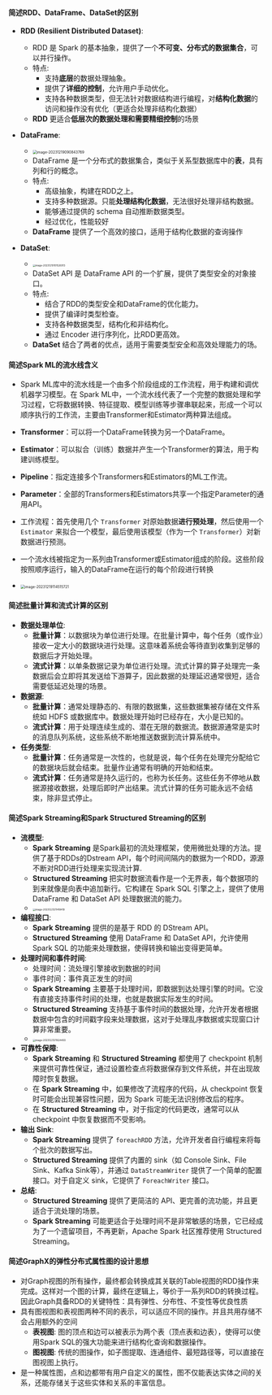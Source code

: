 #### 简述RDD、DataFrame、DataSet的区别

- **RDD (Resilient Distributed Dataset)**:
  - RDD 是 Spark 的基本抽象，提供了一个**不可变、分布式的数据集合**，可以并行操作。
  - 特点:
    - 支持**底层**的数据处理抽象。
    - 提供了**详细的控制**，允许用户手动优化。
    - 支持各种数据类型，但无法针对数据结构进行编程，对**结构化数据**的访问和操作没有优化（更适合处理非结构化数据）
  - **RDD** 更适合**低层次的数据处理和需要精细控制**的场景

- **DataFrame**:
  - <img src="https://thdlrt.oss-cn-beijing.aliyuncs.com/image-20231219090843769.png" alt="image-20231219090843769" style="zoom:50%;" />
  - DataFrame 是一个分布式的数据集合，类似于关系型数据库中的**表**，具有列和行的概念。
  - 特点:
    - 高级抽象，构建在RDD之上。
    - 支持多种数据源。只能**处理结构化数据**，无法很好处理非结构数据。
    - 能够通过提供的 schema 自动推断数据类型。
    - 经过优化，性能较好
  - **DataFrame** 提供了一个高效的接口，适用于结构化数据的查询操作

- **DataSet**:
  - <img src="https://thdlrt.oss-cn-beijing.aliyuncs.com/image-20231219101526913.png" alt="image-20231219101526913" style="zoom: 33%;" />
  - DataSet API 是 DataFrame API 的一个扩展，提供了类型安全的对象接口。
  - 特点:
    - 结合了RDD的类型安全和DataFrame的优化能力。
    - 提供了编译时类型检查。
    - 支持各种数据类型，结构化和非结构化。
    - 通过 Encoder 进行序列化，比RDD更高效。
  - **DataSet** 结合了两者的优点，适用于需要类型安全和高效处理能力的场。

#### 简述Spark ML的流水线含义

- Spark ML库中的流水线是一个由多个阶段组成的工作流程，用于构建和调优机器学习模型。在 Spark ML中，一个流水线代表了一个完整的数据处理和学习过程，它将数据转换、特征提取、模型训练等步骤串联起来，形成一个可以顺序执行的工作流，主要由Transformer和Estimator两种算法组成。
- **Transformer**：可以将一个DataFrame转换为另一个DataFrame。

- **Estimator**：可以拟合（训练）数据并产生一个Transformer的算法，用于构建训练模型。

- **Pipeline**：指定连接多个Transformers和Estimators的ML工作流。

- **Parameter**：全部的Transformers和Estimators共享一个指定Parameter的通用API。

- 工作流程：首先使用几个 `Transformer` 对原始数据**进行预处理**，然后使用一个 `Estimator` 来拟合一个模型，最后使用该模型（作为一个 `Transformer`）对新数据进行预测。

- 一个流水线被指定为一系列由Transformer或Estimator组成的阶段。这些阶段按照顺序运行，输入的DataFrame在运行的每个阶段进行转换

- <img src="https://thdlrt.oss-cn-beijing.aliyuncs.com/image-20231219114515721.png" alt="image-20231219114515721" style="zoom: 50%;" />

#### 简述批量计算和流式计算的区别

- **数据处理单位**:
  - **批量计算**：以数据块为单位进行处理。在批量计算中，每个任务（或作业）接收一定大小的数据块进行处理。这意味着系统会等待直到收集到足够的数据后才开始处理。
  - **流式计算**：以单条数据记录为单位进行处理。流式计算的算子处理完一条数据后会立即将其发送给下游算子，因此数据的处理延迟通常很短，适合需要低延迟处理的场景。
- **数据源**:
  - **批量计算**：通常处理静态的、有限的数据集，这些数据集被存储在文件系统如 HDFS 或数据库中。数据处理开始时已经存在，大小是已知的。
  - **流式计算**：用于处理连续生成的、潜在无限的数据流。数据源通常是实时的消息队列系统，这些系统不断地推送数据到流计算系统中。
- **任务类型**:
  - **批量计算**：任务通常是一次性的，也就是说，每个任务在处理完分配给它的数据块后就会结束。批量作业通常有明确的开始和结束。
  - **流式计算**：任务通常是持久运行的，也称为长任务。这些任务不停地从数据源接收数据，处理后即时产出结果。流式计算的任务可能永远不会结束，除非显式停止。

#### 简述Spark Streaming和Spark Structured Streaming的区别

- **流模型**:
  - **Spark Streaming** 是Spark最初的流处理框架，使用微批处理的方法。提供了基于RDDs的Dstream API，每个时间间隔内的数据为一个RDD，源源不断对RDD进行处理来实现流计算.
  - **Structured Streaming** 把实时数据流看作是一个无界表，每个数据项的到来就像是向表中追加新行。它构建在 Spark SQL 引擎之上，提供了使用 DataFrame 和 DataSet API 处理数据流的能力。
  - <img src="https://thdlrt.oss-cn-beijing.aliyuncs.com/image-20231221211418419.png" alt="image-20231221211418419" style="zoom:33%;" />
- **编程接口**:
  - **Spark Streaming** 提供的是基于 RDD 的 DStream API。
  - **Structured Streaming** 使用 DataFrame 和 DataSet API，允许使用 Spark SQL 的功能来处理数据，使得转换和输出变得更简单。
- **处理时间和事件时间**:
  - 处理时间：流处理引擎接收到数据的时间
  - 事件时间：事件真正发生的时间
  - **Spark Streaming** 主要基于处理时间，即数据到达处理引擎的时间。它没有直接支持事件时间的处理，也就是数据实际发生的时间。
  - **Structured Streaming** 支持基于事件时间的数据处理，允许开发者根据数据中包含的时间戳字段来处理数据，这对于处理乱序数据或实现窗口计算非常重要。
  - <img src="https://thdlrt.oss-cn-beijing.aliyuncs.com/image-20231221211624493.png" alt="image-20231221211624493" style="zoom:33%;" />
- **可靠性保障**:
  - **Spark Streaming** 和 **Structured Streaming** 都使用了 checkpoint 机制来提供可靠性保证，通过设置检查点将数据保存到文件系统，并在出现故障时恢复数据。
  - 在 **Spark Streaming** 中，如果修改了流程序的代码，从 checkpoint 恢复时可能会出现兼容性问题，因为 Spark 可能无法识别修改后的程序。
  - 在 **Structured Streaming** 中，对于指定的代码更改，通常可以从 checkpoint 中恢复数据而不受影响。
- **输出 Sink**:
  - **Spark Streaming** 提供了 `foreachRDD` 方法，允许开发者自行编程来将每个批次的数据写出。
  - **Structured Streaming** 提供了内置的 sink（如 Console Sink、File Sink、Kafka Sink等），并通过 `DataStreamWriter` 提供了一个简单的配置接口。对于自定义 sink，它提供了 `ForeachWriter` 接口。
- **总结**:
  - **Structured Streaming** 提供了更简洁的 API、更完善的流功能，并且更适合于流处理的场景。
  - **Spark Streaming** 可能更适合于处理时间不是非常敏感的场景，它已经成为了一个遗留项目，不再更新，Apache Spark 社区推荐使用 Structured Streaming。

#### 简述GraphX的弹性分布式属性图的设计思想

- 对Graph视图的所有操作，最终都会转换成其关联的Table视图的RDD操作来完成。这样对一个图的计算，最终在逻辑上，等价于一系列RDD的转换过程。因此Graph具备RDD的关键特性：具有弹性、分布性、不变性等优良性质
- 具有图视图和表视图两种不同的表示，可以适应不同的操作。并且共用存储不会占用额外的空间
  - **表视图**: 图的顶点和边可以被表示为两个表（顶点表和边表），使得可以使用Spark SQL的强大功能来进行结构化查询和数据操作。
  - **图视图**: 传统的图操作，如子图提取、连通组件、最短路径等，可以直接在图视图上执行。
- 是一种属性图，点和边都带有用户自定义的属性，图不仅能表达实体之间的关系，还能存储关于这些实体和关系的丰富信息。